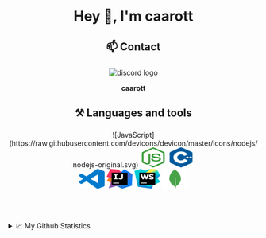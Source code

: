 <h1 align="center">Hey 👋, I'm caarott</h1>

###

<h2 align="center">📫 Contact</h2>

###

<div align="center">
     <img src="https://raw.githubusercontent.com/maurodesouza/profile-readme-generator/master/src/assets/icons/social/discord/default.svg" width="52" height="40" alt="discord logo"/> <b><p align="center">caarott</p></b>
  </a>
</div>

###

<h2 align="center">⚒ Languages and tools</h2>

###
<div align="center">
  ![JavaScript](https://raw.githubusercontent.com/devicons/devicon/master/icons/nodejs/nodejs-original.svg)
  <img src="./img/nodejs.svg" height="40" width="52" alt="nodejs logo"  />
  <img src="./img/cplusplus.svg" height="40" width="52" alt="cplusplus logo"  />
</div>
<div align="center">
  <img src="./img/vscode.svg" height="40" width="52" alt="svg logo"  />
  <img src="./img/intellijidea.svg" height="40" width="52" alt="intellijidea logo"  />
  <img src="./img/webstorm.svg" height="40" width="52" alt="webstorm logo"  />
  <img src="./img/mongodb.svg" height="40" width="52" alt="mongodb logo"  />
</div>

<br><br>
<details>
    <summary>📈 My Github Statistics</summary>
    <p >
        <img alt = "GitHub Stats" src="https://github-readme-stats.vercel.app/api?username=caarott&show_icons=true&hide=issues&icon_color=000000&hide_border=true&title_color=cb1aad&text_color=fff&show_icons=true&theme=dark">
        <br>
        <img alt = "GitHub Stats" src="https://github-readme-streak-stats.herokuapp.com/?user=caarott&show_icons=true&hide=issues&icon_color=000000&hide_border=true&title_color=cb1aad&text_color=fff&show_icons=true&theme=dark">
        <br>
        <img alt = "Top Language" src="https://github-readme-stats.vercel.app/api/top-langs/?username=caarott&hide=html,&hide_border=true&show_icons=true&theme=dark&title_color=cb1aad&text_color=fff"
    </p>
  </details>

###
